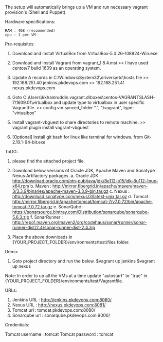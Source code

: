 The setup will automatically brings up a VM and run necessary vagrant provision's (Shell and Puppet). 

Hardware specifications:

	RAM : 4GB (recommended) 
	cpu : 1 per VM

Pre-requisites:

1. Download and Install VirtualBox  from VirtualBox-5.0.26-108824-Win.exe
2. Download and Install Vagrant from vagrant_1.8.4.msi
                 >> I have used centos/7 build 1609 as an operating system.

3.  Update A records in C:\Windows\System32\drivers\etc\hosts file
                >> 192.168.251.40 jenkins.pkdevops.com
                >> 192.168.251.41 nexus.pkdevops.com

4.  Goto C:\Users\kkhamruddin\.vagrant.d\boxes\centos-VAGRANTSLASH-7\1609.01\virtualbox 
     and update type to virtualbox in user specific Vagrantfile.
            >> config.vm.synced_folder ".", "/vagrant", type: "virtualbox"

5. Install vagrant-vbguest  to share directories to remote machine.
           >> vagrant plugin install vagrant-vbguest

6. [Optional] Install git bash for linux like terminal for windows. from Git-2.10.1-64-bit.exe

ToDO:

1. please find the attached project file.

2. Download below versions of Oracle JDK, Apache Maven and Sonatype Nexus Artifactory packages.
     a. Oracle JDK  : http://download.oracle.com/otn-pub/java/jdk/8u112-b15/jdk-8u112-linux-x64.rpm
     b. Maven       : http://mirror.fibergrid.in/apache/maven/maven-3/3.3.9/binaries/apache-maven-3.3.9-bin.tar.gz
     c. Nexus       : http://download.sonatype.com/nexus/3/latest-unix.tar.gz
	 d. Tomcat      : http://mirror.fibergrid.in/apache/tomcat/tomcat-7/v7.0.72/bin/apache-tomcat-7.0.72.tar.gz
	 e. SonarQube   : https://sonarsource.bintray.com/Distribution/sonarqube/sonarqube-5.6.3.zip
	 f. SonarRunner : http://repo1.maven.org/maven2/org/codehaus/sonar/runner/sonar-runner-dist/2.4/sonar-runner-dist-2.4.zip

3. Place the above downloads in {YOUR_PROJECT_FOLDER}/environments/test/files folder.

Demo:

1. Goto project directory and run the below.
            $vagrant up jenkins
            $vagrant up nexus

Note: In order to up all the VMs at a time update "autostart" to "true" in {YOUR_PROJECT_FOLDER}/environments/test/Vagrantfile.

URLs:

1. Jenkins URL : http://jenkins.pkdevops.com:8080/
2. Nexus URL   : http://nexus.pkdevops.com:8081/
3. Tomcat url  : tomcat.pkdevops.com:8080/
4. Sonarqube url : sonarqube.pkdevops.com:9000/

Credentials:

Tomcat username : tomcat
Tomcat password : tomcat